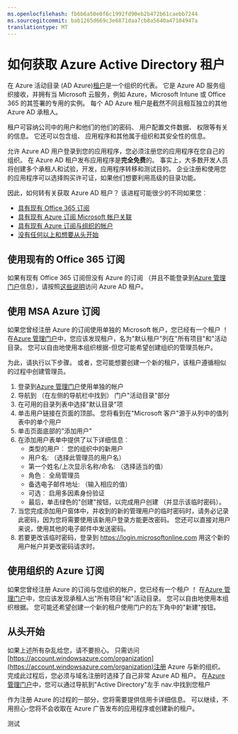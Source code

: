 ```yaml
---
ms.openlocfilehash: fb6b6a50e0f6c1992fd90eb2b472b61caebb7244
ms.sourcegitcommit: bab1265d669c3e6871daa7cb8a5640a47104947a
translationtype: MT
---
```

<properties
    pageTitle="如何获取 Azure AD 租户 |Microsoft Azure"
    description="Azure Active Directory 租户获得注册和构建应用程序的方式。"
    services="active-directory"
    documentationCenter=""
    authors="dstrockis"
    manager="terrylan"
    editor=""/>

<tags
    ms.service="active-directory"
    ms.workload="identity"
    ms.tgt_pltfrm="na"
    ms.devlang="na"
    ms.topic="hero-article"
    ms.date="07/02/2015"
    ms.author="dastrock"/>

# 如何获取 Azure Active Directory 租户

在 Azure 活动目录 (AD Azure)[租户](https://msdn.microsoft.com/library/azure/jj573650.aspx#BKMK_WhatIsAnAzureADTenant)是一个组织的代表。  它是 Azure AD 服务组织接收，并拥有当 Microsoft 云服务，例如 Azure，Microsoft Intune 或 Office 365 的其签署的专用的实例。  每个 AD Azure 租户是截然不同且相互独立的其他 Azure AD 承租人。  

租户可容纳公司中的用户和他们的他们的密码、 用户配置文件数据、 权限等有关的信息。  它还可以包含组、 应用程序和其他属于组织和其安全性的信息。

允许 Azure AD 用户登录到您的应用程序，您必须注册您的应用程序在您自己的组织。  在 Azure AD 租户发布应用程序是**完全免费**的。  事实上，大多数开发人员将创建多个承租人和试验，开发，应用程序转移和测试目的。  企业注册和使用您的应用程序可以选择购买许可证，如果他们想要利用高级的目录功能。

因此，如何转有关获取 Azure AD 租户？  该进程可能很少的不同如果您︰

- [具有现有 Office 365 订阅](#use-an-existing-office-365-subscription)
- [具有现有 Azure 订阅 Microsoft 帐户关联](#use-an-msa-azure-subscription)
- [具有现有 Azure 订阅与组织的帐户](#use-an-organizational-azure-subscription)
- [没有任何以上和想要从头开始](#start-from-scratch)

## 使用现有的 Office 365 订阅
如果有现有 Office 365 订阅但没有 Azure 的订阅 （并且不能登录到[Azure 管理门户](https://manage.windowsazure.com)信息），请按照[这些说明](https://technet.microsoft.com/library/dn832618.aspx)访问 Azure AD 租户。

## 使用 MSA Azure 订阅
如果您曾经注册 Azure 的订阅使用单独的 Microsoft 帐户，您已经有一个租户 ！  在[Azure 管理门户](https://manage.windowsazure.com)中，您应该发现租户，名为"默认租户"列在"所有项目"和"活动目录。  您可以自由地使用本组织根据-但您可能希望创建组织的管理员帐户。

为此，请执行以下步骤。  或者，您可能想要创建一个新的租户，该租户遵循相似的过程中创建管理员。

1.  登录到[Azure 管理门户](https://manage.windowsazure.com)使用单独的帐户
2.  导航到 （在左侧的导航栏中找到） 门户"活动目录"部分
3.  在可用的目录列表中选择"默认目录"项
4.  单击用户链接在页面的顶部。  您将看到在"Microsoft 客户"源于从列中的值列表中的单个用户
5.  单击页面底部的"添加用户"
6.  在添加用户表单中提供了以下详细信息︰
    - 类型的用户︰ 您的组织中的新用户
    - 用户名: （选择此管理员的用户名）
    - 第一个姓名/上次显示名称/命名: （选择适当的值）
    - 角色︰ 全局管理员
    - 备选电子邮件地址: （输入相应的值）
    - 可选︰ 启用多因素身份验证
    - 最后，单击绿色的"创建"按钮，以完成用户创建 （并显示该临时密码）。
7.  当您完成添加用户窗体中，并收到的新的管理用户的临时密码时，请务必记录此密码，因为您将需要使用该新用户登录方能更改密码。 您还可以直接对用户来说，使用其他的电子邮件中发送密码。
8.  若要更改该临时密码，登录到 https://login.microsoftonline.com 用这个新的用户帐户并更改密码请求时。


## 使用组织的 Azure 订阅
如果您曾经注册 Azure 的订阅与您组织的帐户，您已经有一个租户 ！  在[Azure 管理门户](https://manage.windowsazure.com)中，您应该发现承租人出"所有项目"和"活动目录。  您可以自由地使用本组织根据。  您可能还希望创建一个新的租户使用门户的左下角中的"新建"按钮。


## 从头开始
如果上述所有杂乱给您，请不要担心。  只需访问[https://account.windowsazure.com/organization](https://account.windowsazure.com/organization)注册 Azure 与新的组织。  完成此过程后，您必须与域名注册时选择了自己非常 Azure AD 租户。  在[Azure 管理门户](https://manage.windowsazure.com)中，您可以通过导航到"Active Directory"左手 nav.中找到您租户

作为注册 Azure 的过程的一部分，您将需要提供信用卡详细信息。  可以继续，不用担心-您将不会收取在 Azure 广告发布的应用程序或创建新的租户。

测试
